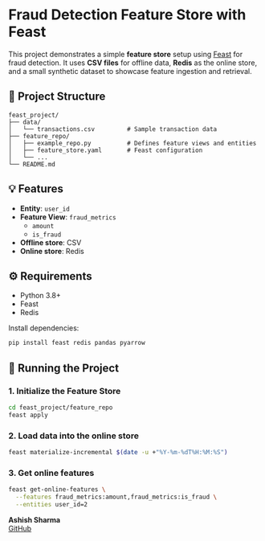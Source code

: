 # Fraud Detection Feature Store with Feast

This project demonstrates a simple **feature store** setup using [Feast](https://github.com/feast-dev/feast) for fraud detection. It uses **CSV files** for offline data, **Redis** as the online store, and a small synthetic dataset to showcase feature ingestion and retrieval.

## 📁 Project Structure

```
feast_project/
├── data/
│   └── transactions.csv         # Sample transaction data
├── feature_repo/
│   ├── example_repo.py          # Defines feature views and entities
│   ├── feature_store.yaml       # Feast configuration
│   └── ...
└── README.md
```

## 💡 Features

- **Entity**: `user_id`
- **Feature View**: `fraud_metrics`
  - `amount`
  - `is_fraud`
- **Offline store**: CSV
- **Online store**: Redis

## ⚙️ Requirements

- Python 3.8+
- Feast
- Redis

Install dependencies:

```bash
pip install feast redis pandas pyarrow
```

## 🚀 Running the Project

### 1. Initialize the Feature Store

```bash
cd feast_project/feature_repo
feast apply
```

### 2. Load data into the online store

```bash
feast materialize-incremental $(date -u +"%Y-%m-%dT%H:%M:%S")
```

### 3. Get online features

```bash
feast get-online-features \
  --features fraud_metrics:amount,fraud_metrics:is_fraud \
  --entities user_id=2
```

**Ashish Sharma**  
[GitHub](https://github.com/ashishsharma2511)

